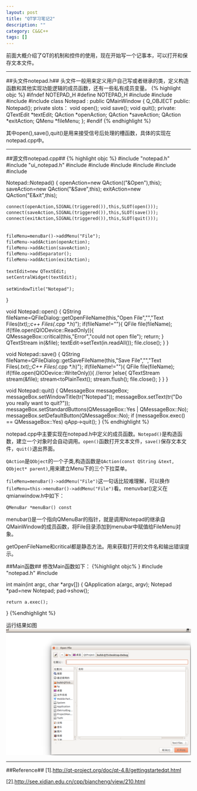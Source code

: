 ```yaml
---
layout: post
title: "QT学习笔记2"
description: ""
category: C&&C++
tags: []
---
```


前面大概介绍了QT的机制和控件的使用，现在开始写一个记事本，可以打开和保存文本文件。

---------------------------------------------------------------------
##头文件notepad.h##
头文件一般用来定义用户自己写或者继承的类，定义构造函数和其他实现功能逻辑的成员函数，还有一些私有成员变量。
{% highlight objc %}
#ifndef NOTEPAD_H
#define NOTEPAD_H
#include <QMainWindow>
#include <QTextEdit>
#include <QAction>
#include <QMenu>
class Notepad : public QMainWindow
{
    Q_OBJECT
public:
    Notepad();
private slots：
    void open();
    void save();
    void quit();
private:
    QTextEdit *textEdit;
    QAction *openAction;
    QAction *saveAction;
    QAction *exitAction;
    QMenu *fileMenu;
};
#endif 
{% endhighlight %}

其中open(),save(),quit()是用来接受信号后处理的槽函数，具体的实现在notepad.cpp中。

-------------------------------------------------------------------------------
##源文件notepad.cpp##
{% highlight objc %}
#include "notepad.h"
#include "ui_notepad.h"
#include <QFileDialog>
#include <QMessageBox>
#include <QString>
#include <QTextStream>
#include <QMenu>
#include <QMenuBar>

Notepad::Notepad()
{
    openAction=new QAction(("&Open"),this);
    saveAction=new QAction("&Save",this);
    exitAction=new QAction("E&xit",this);

    connect(openAction,SIGNAL(triggered()),this,SLOT(open()));
    connect(saveAction,SIGNAL(triggered()),this,SLOT(save()));
    connect(exitAction,SIGNAL(triggered()),this,SLOT(quit()));


    fileMenu=menuBar()->addMenu("File");
    fileMenu->addAction(openAction);
    fileMenu->addAction(saveAction);
    fileMenu->addSeparator();
    fileMenu->addAction(exitAction);

    textEdit=new QTextEdit;
    setCentralWidget(textEdit);

    setWindowTitle("Notepad");
}

void Notepad::open()
{
    QString fileName=QFileDialog::getOpenFileName(this,"Open File","","Text Files(*txt);;c++ Files(*.cpp *.h)");
    if(fileName!=""){
        QFile file(fileName);
        if(!file.open(QIODevice::ReadOnly)){
            QMessageBox::critical(this,"Error","could not open file");
            return;
        }
        QTextStream in(&file);
        textEdit->setText(in.readAll());
        file.close();
    }
}

void Notepad::save()
{
    QString fileName=QFileDialog::getSaveFileName(this,"Save File","","Text Files(*.txt);;C++ Files(*.cpp *.h)");
    if(fileName!=""){
        QFile file(fileName);
        if(!file.open(QIODevice::WriteOnly)){
            //error
        }else{
            QTextStream stream(&file);
            stream<<textEdit->toPlainText();
            stream.flush();
            file.close();
        }
    }
}

void Notepad::quit()
 {
 QMessageBox messageBox;
  messageBox.setWindowTitle(tr("Notepad"));
 messageBox.setText(tr("Do you really want to quit?"));
 messageBox.setStandardButtons(QMessageBox::Yes | QMessageBox::No);
 messageBox.setDefaultButton(QMessageBox::No);
 if (messageBox.exec() == QMessageBox::Yes)
      qApp->quit();
 }
{% endhighlight %}

notepad.cpp中主要实现在notepad.h中定义的成员函数。`Notepad()`是构造函数，建立一个对象时会自动调用。`open()`函数打开文本文件，`save()`保存文本文件，`quit()`退出界面。

`QAction`是`QObject`的一个子类,构造函数是`QAction(const QString &text, QObject* parent)`,用来建立Menu下的三个下拉菜单。

`fileMenu=menuBar()->addMenu("File")`这一句话比较难理解，可以换作`fileMenu=this->menuBar()->addMenu("File")`看。menuvbar()定义在qmianwindow.h中如下：
  
    QMenuBar *menuBar() const

menubar()是一个指向QMenuBar的指针，就是调用Notepad的继承自QMainWindow的成员函数，将File目录添加到menubar中赋值给FileMenu对象。

getOpenFileName和critical都是静态方法。用来获取打开的文件名和输出错误提示。


##Main函数##
修改Main函数如下：
{%highlight objc% }
#include "notepad.h"
#include <QApplication>

int main(int argc, char *argv[])
{
    QApplication a(argc, argv);
    Notepad *pad=new Notepad;
    pad->show();
    
    return a.exec();
}
{%endhighlight %}

运行结果如图
![图片](/assets/images/QT2-1.png)



--------------------------------------------------------------------
##Reference##
[1].http://qt-project.org/doc/qt-4.8/gettingstartedqt.html

[2].http://see.xidian.edu.cn/cpp/biancheng/view/210.html
